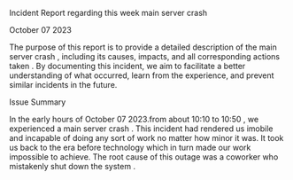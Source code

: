 Incident Report regarding this week main server crash

October 07 2023

 The purpose of this report is to provide a detailed description of the main server crash , including its causes, impacts, and all corresponding actions taken . By documenting this incident, we aim to facilitate a better understanding of what occurred, learn from the experience, and prevent similar incidents in the future.

Issue Summary

In the early hours of October 07 2023.from about 10:10  to 10:50 , we experienced a main server crash . This incident had rendered us imobile and incapable of doing any sort of work no matter how minor it was. It took us back to the era before technology   which in turn made our work impossible to achieve. The root cause of this outage was a coworker who mistakenly shut down the system .


